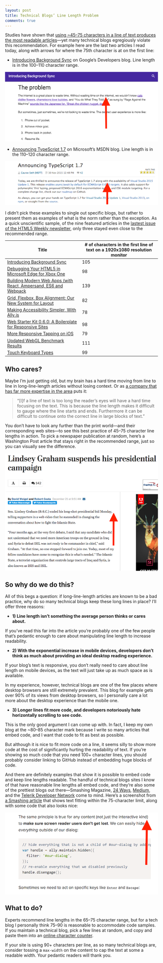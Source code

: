 ```yaml
---
layout: post
title: Technical Blogs’ Line Length Problem
comments: true
---
```


Studies have shown that [using ~45–75 characters in a line of text produces the most readable articles](http://baymard.com/blog/line-length-readability)—yet many technical blogs egregiously violate this recommendation. For example here are the last two articles I read today, along with arrows for where the 75th character is at on the first line:

* [Introducing Background Sync](https://developers.google.com/web/updates/2015/12/background-sync) on Google’s Developers blog. Line length is in the 100–110 character range.

![](/images/posts/2015-12-21/google-developers-blog.png)

* [Announcing TypeScript 1.7](http://blogs.msdn.com/b/typescript/archive/2015/11/30/announcing-typescript-1-7.aspx) on Microsoft’s MSDN blog. Line length is in the 110–120 character range.

![](/images/posts/2015-12-21/typescript-blog.png)

I didn’t pick these examples to single out specific blogs, but rather to present them as examples of what is the norm rather than the exception. As a quick unscientific sample, of the nine featured articles in the [lastest issue of the HTML5 Weekly newsletter](http://html5weekly.com/issues/219), only three stayed even close to the recommended range.

<table>
	<thead>
		<tr>
			<th>Title</th>
			<th># of characters in the first line of text on a 1920x1080 resolution monitor</th>
		</tr>
	</thead>
	<tbody>
		<tr>
			<td><a href="https://developers.google.com/web/updates/2015/12/background-sync">Introducing Background Sync</a></td>
			<td>105</td>
		</tr>
		<tr>
			<td><a href="http://www.sitepoint.com/debugging-html5-xbox-one-ms-edge-xbox-windows-store-app-vorlon-js/">Debugging Your HTML5 in Microsoft Edge for Xbox One</a></td>
			<td>98</td>
		</tr>
		<tr>
			<td><a href="https://frontendmasters.com/courses/modern-web-apps/">Building Modern Web Apps (with React, Ampersand, ES6 and Webpack</a></td>
			<td>139</td>
		</tr>
		<tr>
			<td><a href="https://24ways.org/2015/grid-flexbox-box-alignment-our-new-system-for-layout/">Grid, Flexbox, Box Alignment: Our New System for Layout</a></td>
			<td>82</td>
		</tr>
		<tr>
			<td><a href="http://www.smashingmagazine.com/2015/12/making-accessibility-simpler/">Making Accessibility Simpler, With Ally.js</a></td>
			<td>78</td>
		</tr>
		<tr>
			<td><a href="https://github.com/google/web-starter-kit/releases/tag/v0.6.0">Web Starter Kit 0.6.0: A Boilerplate for Responsive Sites</a></td>
			<td>98</td>
		</tr>
		<tr>
			<td><a href="https://webkit.org/blog/5610/more-responsive-tapping-on-ios/">More Responsive Tapping on iOS</a></td>
			<td>79</td>
		</tr>
		<tr>
			<td><a href="http://blogs.unity3d.com/2015/12/15/updated-webgl-benchmark-results/">Updated WebGL Benchmark Results</a></td>
			<td>111</td>
		</tr>
		<tr>
			<td><a href="http://baymard.com/labs/touch-keyboard-types">Touch Keyboard Types</a></td>
			<td>99</td>
		</tr>
	</tbody>
</table>

## Who cares?

Maybe I’m just getting old, but my brain has a hard time moving from line to line in long-line-length articles without losing context. Or as [a company that has far more expertise in the area](http://baymard.com/blog/line-length-readability) puts it:

> “[I]f a line of text is too long the reader’s eyes will have a hard time focusing on the text. This is because the line length makes it difficult to gauge where the line starts and ends. Furthermore it can be difficult to continue onto the correct line in large blocks of text.”

You don’t have to look any further than the print world—and their corresponding web sites—to see this best practice of 45–75 character line lengths in action. To pick a newspaper publication at random, here’s a Washington Post article that stays right in the recommended range, just so you can visually see the difference.

![](/images/posts/2015-12-21/washington-post-article.png)

## So why do we do this?

All of this begs a question: if long-line-length articles are known to be a bad practice, why do so many technical blogs keep these long lines in place? I’ll offer three reasons:

* **1) Line length isn’t something the average person thinks or cares about.**

If you’ve read this far into the article you’re probably one of the few people that’s pedantic enough to care about manipulating line length to increase readability.

* **2) With the exponential increase in mobile devices, developers don’t think as much about providing an ideal desktop reading experience.**

If your blog’s text is responsive, you don’t really need to care about line length on mobile devices, as the text will just take up as much space as is available.

In my experience, however, technical blogs are one of the few places where desktop browsers are still extremely prevalent. This blog for example gets over 90% of its views from desktop browsers, so I personally care a lot more about the desktop experience than the mobile one.

* **3) Longer lines fit more code, and developers notoriously hate horizontally scrolling to see code.**

This is the only good argument I can come up with. In fact, I keep my own blog at the ~80–85 character mark because I write so many articles that embed code, and I want that code to fit as best as possible.

But although it is nice to fit more code on a line, it seems silly to show more code at the cost of significantly hurting the readability of text. If you’re showing so much code that you need 100+ character lines, you should probably consider linking to GitHub instead of embedding huge blocks of code.

And there are definitely examples that show it is possible to embed code and keep line lengths readable. The handful of technical blogs sites I know of that have reasonable line lengths all embed code, and they’re also some of the prettiest blogs out there—Smashing Magazine, [24 Ways](https://24ways.org/), [Medium](https://medium.com/), and the [Telerik Developer Network](http://developer.telerik.com/) come to mind. Here’s a screenshot from [a Smashing article](http://www.smashingmagazine.com/2015/12/making-accessibility-simpler/) that shows text fitting within the 75-character limit, along with some code that also looks nice:

![](/images/posts/2015-12-21/smashing-magazine-example.png)

## What to do?

Experts recommend line lengths in the 65–75 character range, but for a tech blog I personally think 75–90 is reasonable to accommodate code samples. If you maintain a technical blog, pick a few lines at random, and copy and paste them into an [online character counter](http://www.charactercountonline.com/). 

If your site is using 90+ characters per line, as so many technical blogs are, consider tossing a `max-width` on the content to cap the text at some a readable width. Your pedantic readers will thank you.
